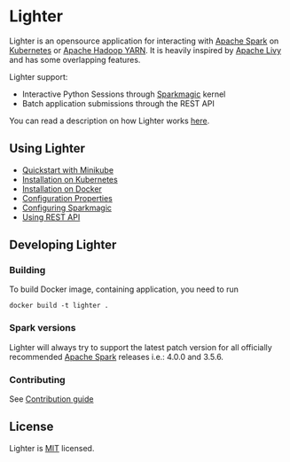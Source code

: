 # Lighter

Lighter is an opensource application for interacting with [Apache Spark](https://spark.apache.org/) on [Kubernetes](https://kubernetes.io/) or [Apache Hadoop YARN](https://hadoop.apache.org/docs/current/hadoop-yarn/hadoop-yarn-site/YARN.html).
It is heavily inspired by [Apache Livy](https://livy.incubator.apache.org/) and has some overlapping features.

Lighter support:
- Interactive Python Sessions through [Sparkmagic](https://github.com/jupyter-incubator/sparkmagic) kernel
- Batch application submissions through the REST API

You can read a description on how Lighter works [here](./docs/architecture.md).

## Using Lighter
- [Quickstart with Minikube](./quickstart/README.md)
- [Installation on Kubernetes](./docs/kubernetes.md)
- [Installation on Docker](./docs/docker.md)
- [Configuration Properties](./docs/configuration.md)
- [Configuring Sparkmagic](./docs/sparkmagic.md)
- [Using REST API](./docs/rest.md)

## Developing Lighter

### Building

To build Docker image, containing application, you need to run

```
docker build -t lighter .
```

### Spark versions

Lighter will always try to support the latest patch version for all officially recommended [Apache Spark](https://spark.apache.org/) releases i.e.: 4.0.0 and 3.5.6.

### Contributing

See [Contribution guide](./docs/CONTRIBUTING.md)

## License

Lighter is [MIT](./LICENSE.txt) licensed.
